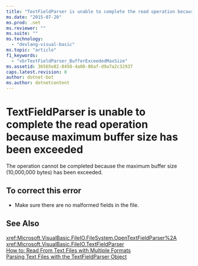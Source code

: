```yaml
---
title: "TextFieldParser is unable to complete the read operation because maximum buffer size has been exceeded"
ms.date: "2015-07-20"
ms.prod: .net
ms.reviewer: ""
ms.suite: ""
ms.technology: 
  - "devlang-visual-basic"
ms.topic: "article"
f1_keywords: 
  - "vbrTextFieldParser_BufferExceededMaxSize"
ms.assetid: 36565e82-8458-4a08-86af-d9a7a2c32937
caps.latest.revision: 8
author: dotnet-bot
ms.author: dotnetcontent
---
```

# TextFieldParser is unable to complete the read operation because maximum buffer size has been exceeded
The operation cannot be completed because the maximum buffer size (10,000,000 bytes) has been exceeded.  
  
## To correct this error  
  
-   Make sure there are no malformed fields in the file.  
  
## See Also  
 <xref:Microsoft.VisualBasic.FileIO.FileSystem.OpenTextFieldParser%2A>   
 <xref:Microsoft.VisualBasic.FileIO.TextFieldParser>   
 [How to: Read From Text Files with Multiple Formats](../../../visual-basic/developing-apps/programming/drives-directories-files/how-to-read-from-text-files-with-multiple-formats.md)   
 [Parsing Text Files with the TextFieldParser Object](../../../visual-basic/developing-apps/programming/drives-directories-files/parsing-text-files-with-the-textfieldparser-object.md)
